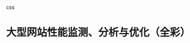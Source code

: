 <!--
 * @Author: 吴玉荣
 * @LastEditors: 吴玉荣
 * @Date: 2022-01-24 16:24:13
 * @LastEditTime: 2022-01-24 16:24:13
 * @info: 描述
-->
css
# 大型网站性能监测、分析与优化（全彩）